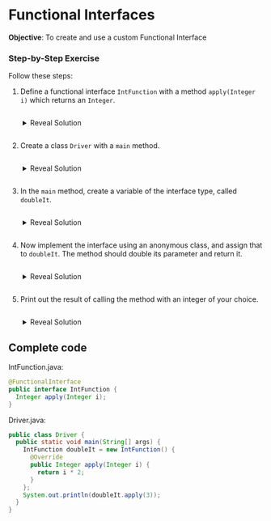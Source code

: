 # Functional Interfaces

__Objective__: To create and use a custom Functional Interface

### Step-by-Step Exercise

Follow these steps:

<style>
details {
  margin: 2em;
}
</style>

1. Define a functional interface `IntFunction` with a method `apply(Integer i)` which returns an `Integer`.

<details>
<summary>Reveal Solution</summary>

We'll place this in a file called "IntFunction.java":

```java
@FunctionalInterface
public interface IntFunction {
  Integer apply(Integer i);
}
```
</details>

2. Create a class `Driver` with a `main` method.

<details>
<summary>Reveal Solution</summary>

We'll place this in a file called "Driver.java":

```java
public class Driver {
  public static void main(String[] args) {

  }
}
```
</details>

3. In the `main` method, create a variable of the interface type, called `doubleIt`.

<details>
<summary>Reveal Solution</summary>

```java
public class Driver {
  public static void main(String[] args) {
    IntFunction doubleIt;
  }
}
```
</details>

4. Now implement the interface using an anonymous class, and assign that to `doubleIt`. The method should double its parameter and return it.

<details>
<summary>Reveal Solution</summary>

```java
public class Driver {
  public static void main(String[] args) {
    IntFunction doubleIt = new IntFunction() {
      @Override
      public Integer apply(Integer i) {
        return i * 2;
      }
    };
  }
}
```
</details>

5. Print out the result of calling the method with an integer of your choice.

<details>
<summary>Reveal Solution</summary>

```java
public class Driver {
  public static void main(String[] args) {
    IntFunction doubleIt = new IntFunction() {
      @Override
      public Integer apply(Integer i) {
        return i * 2;
      }
    };
    System.out.println(doubleIt.apply(3));
  }
}
```
</details>

## Complete code

IntFunction.java:

```java
@FunctionalInterface
public interface IntFunction {
  Integer apply(Integer i);
}
```

Driver.java:

```java
public class Driver {
  public static void main(String[] args) {
    IntFunction doubleIt = new IntFunction() {
      @Override
      public Integer apply(Integer i) {
        return i * 2;
      }
    };
    System.out.println(doubleIt.apply(3));
  }
}
```

